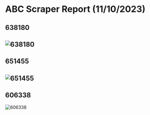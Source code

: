 # ABC Scraper Report (11/10/2023)
## 638180
![638180](https://github.com/playatgtb/abc-scraper/tree/main/downloads/2023-11-07-screenshots/638180.png)
---
## 651455
![651455](https://github.com/playatgtb/abc-scraper/tree/main/downloads/2023-11-07-screenshots/651455.png)
---
## 606338
![606338](https://github.com/playatgtb/abc-scraper/tree/main/downloads/2023-11-02-screenshots/606338.png)